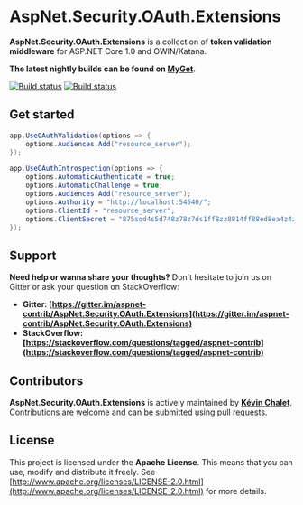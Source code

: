 AspNet.Security.OAuth.Extensions
================================

**AspNet.Security.OAuth.Extensions** is a collection of **token validation middleware** for ASP.NET Core 1.0 and OWIN/Katana.

**The latest nightly builds can be found on [MyGet](https://www.myget.org/gallery/aspnet-contrib)**.

[![Build status](https://ci.appveyor.com/api/projects/status/aa7t5nfxpiri1e85/branch/release?svg=true)](https://ci.appveyor.com/project/aspnet-contrib/aspnet-security-oauth-extensions/branch/release)
[![Build status](https://travis-ci.org/aspnet-contrib/AspNet.Security.OAuth.Extensions.svg?branch=release)](https://travis-ci.org/aspnet-contrib/AspNet.Security.OAuth.Extensions)

## Get started

```csharp
app.UseOAuthValidation(options => {
    options.Audiences.Add("resource_server");
});
```

```csharp
app.UseOAuthIntrospection(options => {
    options.AutomaticAuthenticate = true;
    options.AutomaticChallenge = true;
    options.Audiences.Add("resource_server");
    options.Authority = "http://localhost:54540/";
    options.ClientId = "resource_server";
    options.ClientSecret = "875sqd4s5d748z78z7ds1ff8zz8814ff88ed8ea4z4zzd";
});
```

## Support

**Need help or wanna share your thoughts?** Don't hesitate to join us on Gitter or ask your question on StackOverflow:

- **Gitter: [https://gitter.im/aspnet-contrib/AspNet.Security.OAuth.Extensions](https://gitter.im/aspnet-contrib/AspNet.Security.OAuth.Extensions)**
- **StackOverflow: [https://stackoverflow.com/questions/tagged/aspnet-contrib](https://stackoverflow.com/questions/tagged/aspnet-contrib)**

## Contributors

**AspNet.Security.OAuth.Extensions** is actively maintained by **[Kévin Chalet](https://github.com/PinpointTownes)**. Contributions are welcome and can be submitted using pull requests.

## License

This project is licensed under the **Apache License**. This means that you can use, modify and distribute it freely. See [http://www.apache.org/licenses/LICENSE-2.0.html](http://www.apache.org/licenses/LICENSE-2.0.html) for more details.